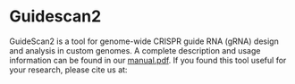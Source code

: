 # Guidescan2

GuideScan2 is a tool for genome-wide CRISPR guide RNA (gRNA) design
and analysis in custom genomes. A complete description and usage
information can be found in our [manual.pdf](manual/manual.pdf). If
you found this tool useful for your research, please cite us at:
